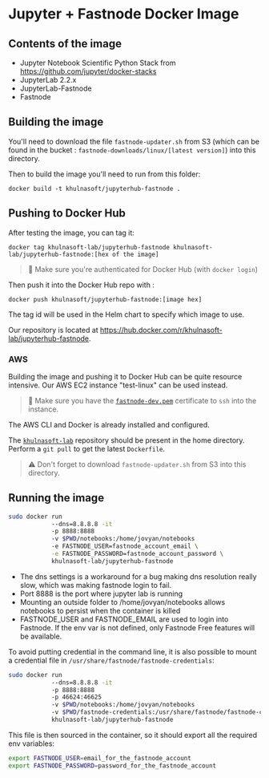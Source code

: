 # Jupyter + Fastnode Docker Image

## Contents of the image
- Jupyter Notebook Scientific Python Stack from https://github.com/jupyter/docker-stacks
- JupyterLab 2.2.x
- JupyterLab-Fastnode
- Fastnode

## Building the image

You'll need to download the file `fastnode-updater.sh` from S3 (which can be found in the bucket : `fastnode-downloads/linux/[latest version]`) into this directory.

Then to build the image you'll need to run from this folder:
```
docker build -t khulnasoft/jupyterhub-fastnode .
```

## Pushing to Docker Hub

After testing the image, you can tag it:
```
docker tag khulnasoft-lab/jupyterhub-fastnode khulnasoft-lab/jupyterhub-fastnode:[hex of the image]
```
> 🛑 Make sure you're authenticated for Docker Hub (with `docker login`)

Then push it into the Docker Hub repo with :
```
docker push khulnasoft/jupyterhub-fastnode:[image hex]
```
The tag id will be used in the Helm chart to specify which image to use. 

Our repository is located at https://hub.docker.com/r/khulnasoft-lab/jupyterhub-fastnode.

### AWS
Building the image and pushing it to Docker Hub can be quite resource intensive. Our AWS EC2 instance "test-linux" can be used instead.

> 🛑 Make sure you have the [`fastnode-dev.pem`](https://github.com/khulnasoft-lab/fastnode#ssh-access) certificate to `ssh` into the instance.

The AWS CLI and Docker is already installed and configured.

The [`khulnasoft-lab`](https://github.com/khulnasoft-lab/fastnode) repository should be present in the home directory. Perform a `git pull` to get the latest `Dockerfile`. 

> ⚠️ Don't forget to download `fastnode-updater.sh` from S3 into this directory.

## Running the image

```sh
sudo docker run 
            --dns=8.8.8.8 -it 
            -p 8888:8888 
            -v $PWD/notebooks:/home/jovyan/notebooks 
            -e FASTNODE_USER=fastnode_account_email \
            -e FASTNODE_PASSWORD=fastnode_account_password \
            khulnasoft-lab/jupyterhub-fastnode
```

- The dns settings is a workaround for a bug making dns resolution really slow, which was making fastnode login to fail.
- Port 8888 is the port where jupyter lab is running
- Mounting an outside folder to /home/jovyan/notebooks allows notebooks to persist when the container is killed
- FASTNODE_USER and FASTNODE_EMAIL are used to login into Fastnode. If the env var is not defined, only Fastnode Free features will be available. 


To avoid putting credential in the command line, it is also possible to mount a credential file in `/usr/share/fastnode/fastnode-credentials`:

```sh
sudo docker run 
            --dns=8.8.8.8 -it 
            -p 8888:8888 
            -p 46624:46625 
            -v $PWD/notebooks:/home/jovyan/notebooks 
            -v $PWD/fastnode-credentials:/usr/share/fastnode/fastnode-credentials 
            khulnasoft-lab/jupyterhub-fastnode
```

            
This file is then sourced in the container, so it should export all the required env variables:

```sh
export FASTNODE_USER=email_for_the_fastnode_account
export FASTNODE_PASSWORD=password_for_the_fastnode_account
```
